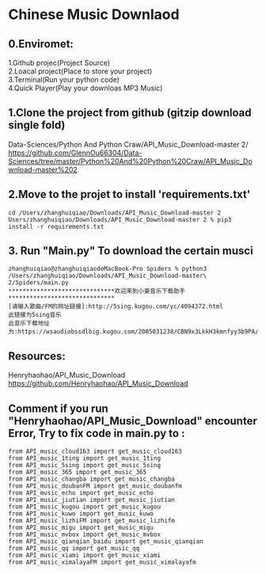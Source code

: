 # Chinese Music Downlaod

## 0.Enviromet:
1.Github projec(Project Source)
<br>2.Loacal project(Place to store your project)
<br>3.Terminal(Run your python code)
<br>4.Quick Player(Play your downloas MP3 Music)

## 1.Clone the project from github (gitzip download single fold)
Data-Sciences/Python And Python Craw/API_Music_Download-master 2/
<br>https://github.com/GlennOu66304/Data-Sciences/tree/master/Python%20And%20Python%20Craw/API_Music_Download-master%202

## 2.Move to the projet to install 'requirements.txt'
```
cd /Users/zhanghuiqiao/Downloads/API_Music_Download-master 2
Users/zhanghuiqiao/Downloads/API_Music_Download-master 2 % pip3 install -r requirements.txt
```
## 3. Run "Main.py" To download the certain musci
```
zhanghuiqiao@zhanghuiqiaodeMacBook-Pro Spiders % python3 /Users/zhanghuiqiao/Downloads/API_Music_Download-master\ 2/Spiders/main.py
******************************欢迎来到小豪音乐下载助手******************************
[请输入歌曲/FM的网址链接]:http://5sing.kugou.com/yc/4094372.html
此链接为5sing音乐
此音乐下载地址为:https://wsaudiobssdlbig.kugou.com/2005031238/CBN9x3LkkH3kmnfyy3b9PA/1588567116/bss/extname/wsaudio/03c7f489585b6d86a0c3eb804f2ee0d6.mp3
```
## Resources:
Henryhaohao/API_Music_Download
<br>https://github.com/Henryhaohao/API_Music_Download

## Comment if you run "Henryhaohao/API_Music_Download" encounter Error, Try to fix code in main.py to :
```
from API_music_cloud163 import get_music_cloud163
from API_music_1ting import get_music_1ting
from API_music_5sing import get_music_5sing
from API_music_365 import get_music_365
from API_music_changba import get_music_changba
from API_music_doubanFM import get_music_doubanfm
from API_music_echo import get_music_echo
from API_music_jiutian import get_music_jiutian
from API_music_kugou import get_music_kugou
from API_music_kuwo import get_music_kuwo
from API_music_lizhiFM import get_music_lizhifm
from API_music_migu import get_music_migu
from API_music_mvbox import get_music_mvbox
from API_music_qianqian_baidu import get_music_qianqian
from API_music_qq import get_music_qq
from API_music_xiami import get_music_xiami
from API_music_ximalayaFM import get_music_ximalayafm
```
